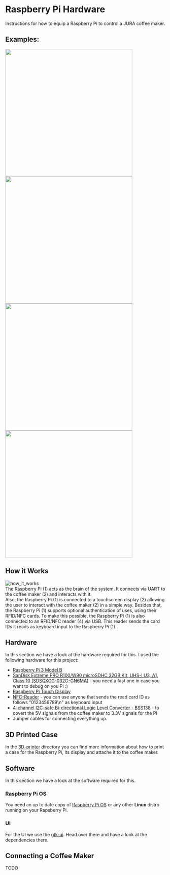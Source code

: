 # Raspberry Pi Hardware
Instructions for how to equip a Raspberry Pi to control a JURA coffee maker.

## Examples:
<img src="https://user-images.githubusercontent.com/11741404/119830585-b608d400-befc-11eb-9a65-6c6e5319bb94.jpg" width="400"> <img src="https://user-images.githubusercontent.com/11741404/119830488-9a9dc900-befc-11eb-96ca-b56d4b393019.jpg" width="400">
<img src="https://user-images.githubusercontent.com/11741404/119830550-abe6d580-befc-11eb-8ba2-e2527019f66b.jpg" width="400"> <img src="https://user-images.githubusercontent.com/11741404/119830526-a38e9a80-befc-11eb-8cee-7ad982db629e.jpg" width="400">

## How it Works
![how_it_works](https://user-images.githubusercontent.com/11741404/119833706-9e7f1a80-beff-11eb-8dad-a5aeed06e33f.png)  
The Raspberry Pi (1) acts as the brain of the system.
It connects via UART to the coffee maker (2) and interacts with it.  
Also, the Raspberry Pi (1) is connected to a touchscreen display (2) allowing the user to interact with the coffee maker (2) in a simple way.
Besides that, the Raspberry Pi (1) supports optional authentication of uses, using their RFID/NFC cards.
To make this possible, the Raspberry Pi (1) is also connected to an RFID/NFC reader (4) via USB.
This reader sends the card IDs it reads as keyboard input to the Raspberry Pi (1).

## Hardware
In this section we have a look at the hardware required for this.
I used the following hardware for this project:
* [Raspberry Pi 3 Model B](https://www.raspberrypi.org/products/raspberry-pi-3-model-b/)
* [SanDisk Extreme PRO R100/W90 microSDHC 32GB Kit, UHS-I U3, A1, Class 10 (SDSQXCG-032G-GN6MA)](https://geizhals.de/sandisk-extreme-pro-r100-w90-microsdhc-32gb-kit-sdsqxcg-032g-gn6ma-a1620851.html) - you need a fast one in case you want to debug on you Pi :)
* [Raspberry Pi Touch Display](https://www.raspberrypi.org/products/raspberry-pi-touch-display/)
* [NFC-Reader](https://www.amazon.de/gp/product/B07J2KWHKL/ref=ppx_yo_dt_b_asin_title_o06_s00?ie=UTF8&psc=1) - you can use anyone that sends the read card ID as follows "0123456789\n" as keyboard input
* [4-channel I2C-safe Bi-directional Logic Level Converter - BSS138](https://www.adafruit.com/product/757) - to covert the 5V signals from the coffee maker to 3.3V signals for the Pi
* Jumper cables for connecting everything up.

## 3D Printed Case
In the [3D-printer](3D-printer/README.md) directory you can find more information about how to print a case for the Raspberry Pi, its display and attache it to the coffee maker.

## Software
In this section we have a look at the software required for this.

### Raspberry Pi OS
You need an up to date copy of [Raspberry Pi OS](https://www.raspberrypi.org/software/) or any other **Linux** distro running on your Rapsberry Pi.

### UI
For the UI we use the [gtk-ui](https://github.com/Jutta-Proto/gtk-ui). Head over there and have a look at the dependencies there.

## Connecting a Coffee Maker
TODO
